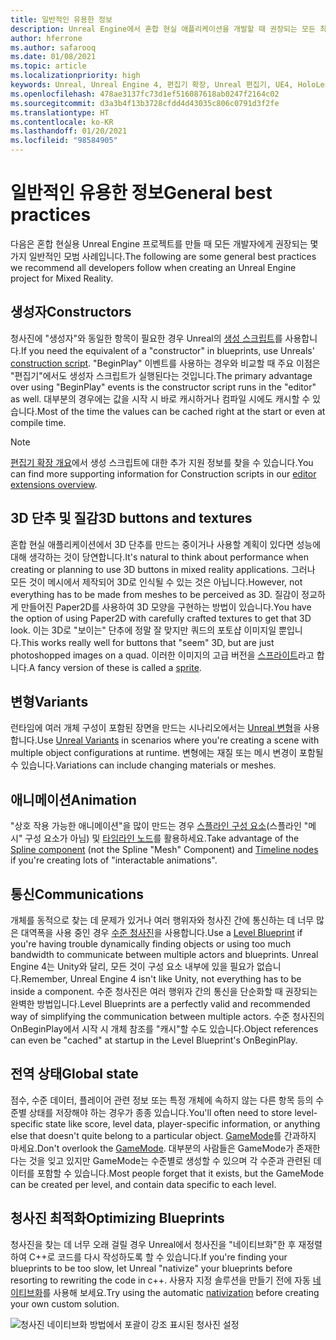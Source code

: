 ```yaml
---
title: 일반적인 유용한 정보
description: Unreal Engine에서 혼합 현실 애플리케이션을 개발할 때 권장되는 모든 최신 모범 사례를 파악하세요.
author: hferrone
ms.author: safarooq
ms.date: 01/08/2021
ms.topic: article
ms.localizationpriority: high
keywords: Unreal, Unreal Engine 4, 편집기 확장, Unreal 편집기, UE4, HoloLens, HoloLens 2, 혼합 현실, 개발, 설명서, 가이드, 기능, 혼합 현실 헤드셋, windows mixed reality 헤드셋, 가상 현실 헤드셋, 이식, 업그레이드
ms.openlocfilehash: 478ae3137fc73d1ef516087618ab0247f2164c02
ms.sourcegitcommit: d3a3b4f13b3728cfdd4d43035c806c0791d3f2fe
ms.translationtype: HT
ms.contentlocale: ko-KR
ms.lasthandoff: 01/20/2021
ms.locfileid: "98584905"
---
```

# <a name="general-best-practices"></a><span data-ttu-id="a1ba7-104">일반적인 유용한 정보</span><span class="sxs-lookup"><span data-stu-id="a1ba7-104">General best practices</span></span>

<span data-ttu-id="a1ba7-105">다음은 혼합 현실용 Unreal Engine 프로젝트를 만들 때 모든 개발자에게 권장되는 몇 가지 일반적인 모범 사례입니다.</span><span class="sxs-lookup"><span data-stu-id="a1ba7-105">The following are some general best practices we recommend all developers follow when creating an Unreal Engine project for Mixed Reality.</span></span>

## <a name="constructors"></a><span data-ttu-id="a1ba7-106">생성자</span><span class="sxs-lookup"><span data-stu-id="a1ba7-106">Constructors</span></span>

<span data-ttu-id="a1ba7-107">청사진에 "생성자"와 동일한 항목이 필요한 경우 Unreal의 [생성 스크립트](https://docs.unrealengine.com/ProgrammingAndScripting/Blueprints/UserGuide/UserConstructionScript/index.html)를 사용합니다.</span><span class="sxs-lookup"><span data-stu-id="a1ba7-107">If you need the equivalent of a "constructor" in blueprints, use Unreals' [construction script](https://docs.unrealengine.com/ProgrammingAndScripting/Blueprints/UserGuide/UserConstructionScript/index.html).</span></span> <span data-ttu-id="a1ba7-108">"BeginPlay" 이벤트를 사용하는 경우와 비교할 때 주요 이점은 "편집기"에서도 생성자 스크립트가 실행된다는 것입니다.</span><span class="sxs-lookup"><span data-stu-id="a1ba7-108">The primary advantage over using "BeginPlay" events is the constructor script runs in the "editor" as well.</span></span> <span data-ttu-id="a1ba7-109">대부분의 경우에는 값을 시작 시 바로 캐시하거나 컴파일 시에도 캐시할 수 있습니다.</span><span class="sxs-lookup"><span data-stu-id="a1ba7-109">Most of the time the values can be cached right at the start or even at compile time.</span></span>

> [!NOTE]
> <span data-ttu-id="a1ba7-110">[편집기 확장 개요](unreal-editor-extensions.md#construction-scripts)에서 생성 스크립트에 대한 추가 지원 정보를 찾을 수 있습니다.</span><span class="sxs-lookup"><span data-stu-id="a1ba7-110">You can find more supporting information for Construction scripts in our [editor extensions overview](unreal-editor-extensions.md#construction-scripts).</span></span>

## <a name="3d-buttons-and-textures"></a><span data-ttu-id="a1ba7-111">3D 단추 및 질감</span><span class="sxs-lookup"><span data-stu-id="a1ba7-111">3D buttons and textures</span></span>

<span data-ttu-id="a1ba7-112">혼합 현실 애플리케이션에서 3D 단추를 만드는 중이거나 사용할 계획이 있다면 성능에 대해 생각하는 것이 당연합니다.</span><span class="sxs-lookup"><span data-stu-id="a1ba7-112">It's natural to think about performance when creating or planning to use 3D buttons in mixed reality applications.</span></span> <span data-ttu-id="a1ba7-113">그러나 모든 것이 메시에서 제작되어 3D로 인식될 수 있는 것은 아닙니다.</span><span class="sxs-lookup"><span data-stu-id="a1ba7-113">However, not everything has to be made from meshes to be perceived as 3D.</span></span> <span data-ttu-id="a1ba7-114">질감이 정교하게 만들어진 Paper2D를 사용하여 3D 모양을 구현하는 방법이 있습니다.</span><span class="sxs-lookup"><span data-stu-id="a1ba7-114">You have the option of using Paper2D with carefully crafted textures to get that 3D look.</span></span> <span data-ttu-id="a1ba7-115">이는 3D로 "보이는" 단추에 정말 잘 맞지만 쿼드의 포토샵 이미지일 뿐입니다.</span><span class="sxs-lookup"><span data-stu-id="a1ba7-115">This works really well for buttons that "seem" 3D, but are just photoshopped images on a quad.</span></span> <span data-ttu-id="a1ba7-116">이러한 이미지의 고급 버전을 [스프라이트](https://docs.unrealengine.com/AnimatingObjects/Paper2D/Sprites/index.html)라고 합니다.</span><span class="sxs-lookup"><span data-stu-id="a1ba7-116">A fancy version of these is called a [sprite](https://docs.unrealengine.com/AnimatingObjects/Paper2D/Sprites/index.html).</span></span>

## <a name="variants"></a><span data-ttu-id="a1ba7-117">변형</span><span class="sxs-lookup"><span data-stu-id="a1ba7-117">Variants</span></span>

<span data-ttu-id="a1ba7-118">런타임에 여러 개체 구성이 포함된 장면을 만드는 시나리오에서는 [Unreal 변형](https://docs.unrealengine.com/Basics/Levels/Variants/index.html)을 사용합니다.</span><span class="sxs-lookup"><span data-stu-id="a1ba7-118">Use [Unreal Variants](https://docs.unrealengine.com/Basics/Levels/Variants/index.html) in scenarios where you're creating a scene with multiple object configurations at runtime.</span></span> <span data-ttu-id="a1ba7-119">변형에는 재질 또는 메시 변경이 포함될 수 있습니다.</span><span class="sxs-lookup"><span data-stu-id="a1ba7-119">Variations can include changing materials or meshes.</span></span> 

## <a name="animation"></a><span data-ttu-id="a1ba7-120">애니메이션</span><span class="sxs-lookup"><span data-stu-id="a1ba7-120">Animation</span></span>

<span data-ttu-id="a1ba7-121">"상호 작용 가능한 애니메이션"을 많이 만드는 경우 [스플라인 구성 요소](https://docs.unrealengine.com/API/Runtime/Engine/Components/USplineComponent/index.html)(스플라인 "메시" 구성 요소가 아님) 및 [타임라인 노드](https://docs.unrealengine.com/ProgrammingAndScripting/Blueprints/UserGuide/Timelines/index.html)를 활용하세요.</span><span class="sxs-lookup"><span data-stu-id="a1ba7-121">Take advantage of the [Spline component](https://docs.unrealengine.com/API/Runtime/Engine/Components/USplineComponent/index.html) (not the Spline "Mesh" Component) and [Timeline nodes](https://docs.unrealengine.com/ProgrammingAndScripting/Blueprints/UserGuide/Timelines/index.html) if you're creating lots of "interactable animations".</span></span> 

<!-- You can find a comprehensive [video tutorial here](https://www.youtube.com/watch?v=bWXI91FdMtk&ab_channel=DoubleCrossGames). -->

## <a name="communications"></a><span data-ttu-id="a1ba7-122">통신</span><span class="sxs-lookup"><span data-stu-id="a1ba7-122">Communications</span></span>

<span data-ttu-id="a1ba7-123">개체를 동적으로 찾는 데 문제가 있거나 여러 행위자와 청사진 간에 통신하는 데 너무 많은 대역폭을 사용 중인 경우 [수준 청사진](https://docs.unrealengine.com/ProgrammingAndScripting/Blueprints/UserGuide/Types/LevelBlueprint/index.html)을 사용합니다.</span><span class="sxs-lookup"><span data-stu-id="a1ba7-123">Use a [Level Blueprint](https://docs.unrealengine.com/ProgrammingAndScripting/Blueprints/UserGuide/Types/LevelBlueprint/index.html) if you're having trouble dynamically finding objects or using too much bandwidth to communicate between multiple actors and blueprints.</span></span> <span data-ttu-id="a1ba7-124">Unreal Engine 4는 Unity와 달리, 모든 것이 구성 요소 내부에 있을 필요가 없습니다.</span><span class="sxs-lookup"><span data-stu-id="a1ba7-124">Remember, Unreal Engine 4 isn't like Unity, not everything has to be inside a component.</span></span> <span data-ttu-id="a1ba7-125">수준 청사진은 여러 행위자 간의 통신을 단순화할 때 권장되는 완벽한 방법입니다.</span><span class="sxs-lookup"><span data-stu-id="a1ba7-125">Level Blueprints are a perfectly valid and recommended way of simplifying the communication between multiple actors.</span></span> <span data-ttu-id="a1ba7-126">수준 청사진의 OnBeginPlay에서 시작 시 개체 참조를 "캐시"할 수도 있습니다.</span><span class="sxs-lookup"><span data-stu-id="a1ba7-126">Object references can even be "cached" at startup in the Level Blueprint's OnBeginPlay.</span></span>

## <a name="global-state"></a><span data-ttu-id="a1ba7-127">전역 상태</span><span class="sxs-lookup"><span data-stu-id="a1ba7-127">Global state</span></span>

<span data-ttu-id="a1ba7-128">점수, 수준 데이터, 플레이어 관련 정보 또는 특정 개체에 속하지 않는 다른 항목 등의 수준별 상태를 저장해야 하는 경우가 종종 있습니다.</span><span class="sxs-lookup"><span data-stu-id="a1ba7-128">You'll often need to store level-specific state like score, level data, player-specific information, or anything else that doesn't quite belong to a particular object.</span></span> <span data-ttu-id="a1ba7-129">[GameMode](https://docs.unrealengine.com/en-US/InteractiveExperiences/Framework/GameMode/index.html)를 간과하지 마세요.</span><span class="sxs-lookup"><span data-stu-id="a1ba7-129">Don't overlook the [GameMode](https://docs.unrealengine.com/en-US/InteractiveExperiences/Framework/GameMode/index.html).</span></span> <span data-ttu-id="a1ba7-130">대부분의 사람들은 GameMode가 존재한다는 것을 잊고 있지만 GameMode는 수준별로 생성할 수 있으며 각 수준과 관련된 데이터를 포함할 수 있습니다.</span><span class="sxs-lookup"><span data-stu-id="a1ba7-130">Most people forget that it exists, but the GameMode can be created per level, and contain data specific to each level.</span></span>

## <a name="optimizing-blueprints"></a><span data-ttu-id="a1ba7-131">청사진 최적화</span><span class="sxs-lookup"><span data-stu-id="a1ba7-131">Optimizing Blueprints</span></span>

<span data-ttu-id="a1ba7-132">청사진을 찾는 데 너무 오래 걸릴 경우 Unreal에서 청사진을 "네이티브화"한 후 재정렬하여 C++로 코드를 다시 작성하도록 할 수 있습니다.</span><span class="sxs-lookup"><span data-stu-id="a1ba7-132">If you're finding your blueprints to be too slow, let Unreal "nativize" your blueprints before resorting to rewriting the code in c++.</span></span> <span data-ttu-id="a1ba7-133">사용자 지정 솔루션을 만들기 전에 자동 [네이티브화](https://docs.unrealengine.com/ProgrammingAndScripting/Blueprints/TechnicalGuide/NativizingBlueprints/index.html)를 사용해 보세요.</span><span class="sxs-lookup"><span data-stu-id="a1ba7-133">Try using the automatic [nativization](https://docs.unrealengine.com/ProgrammingAndScripting/Blueprints/TechnicalGuide/NativizingBlueprints/index.html) before creating your own custom solution.</span></span>

![청사진 네이티브화 방법에서 포괄이 강조 표시된 청사진 설정](images/unreal-general-practices-img-01.jpg)
